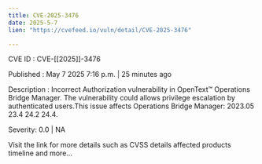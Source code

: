 ```yaml
---
title: CVE-2025-3476
date: 2025-5-7
lien: "https://cvefeed.io/vuln/detail/CVE-2025-3476"

---
```


CVE ID : CVE-[[2025]]-3476

Published :  May 7
2025
7:16 p.m. | 25 minutes ago

Description : Incorrect Authorization vulnerability in OpenText™ Operations Bridge Manager. The vulnerability could allows privilege escalation by authenticated users.This issue affects Operations Bridge Manager: 2023.05
23.4
24.2
24.4.

Severity: 0.0 | NA

Visit the link for more details
such as CVSS details
affected products
timeline
and more...
